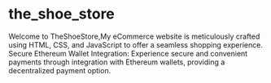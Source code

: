 # the_shoe_store
Welcome to TheShoeStore,My eCommerce website is meticulously crafted using HTML, CSS, and JavaScript to offer a seamless shopping experience. Secure Ethereum Wallet Integration: Experience secure and convenient payments through integration with Ethereum wallets, providing a decentralized payment option.
